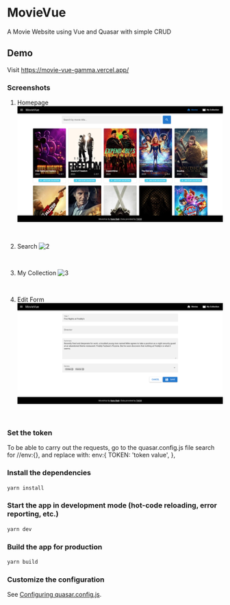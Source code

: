 # MovieVue
A Movie Website using Vue and Quasar with simple CRUD

## Demo
Visit https://movie-vue-gamma.vercel.app/

### Screenshots
1. Homepage
![1](./screenshots/movievue1.png)
<br />

2. Search
![2](./screenshots/movievue4.gif)
<br />

3. My Collection
![3](./screenshots/movievue2.gif)
<br />

4. Edit Form
![4](./screenshots/movievue3.png)
<br />

### Set the token

To be able to carry out the requests, go to the quasar.config.js file
search for //env:{}, and replace with:
env:{
TOKEN: 'token value',
},


### Install the dependencies

```bash
yarn install
```

### Start the app in development mode (hot-code reloading, error reporting, etc.)

```bash
yarn dev
```

### Build the app for production

```bash
yarn build
```

### Customize the configuration

See [Configuring quasar.config.js](https://v2.quasar.dev/quasar-cli-vite/quasar-config-js).
